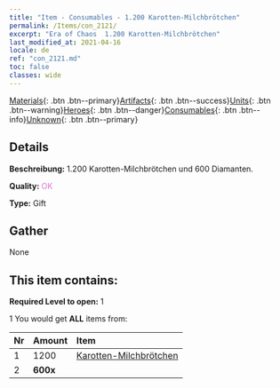 ```yaml
---
title: "Item - Consumables - 1.200 Karotten-Milchbrötchen"
permalink: /Items/con_2121/
excerpt: "Era of Chaos  1.200 Karotten-Milchbrötchen"
last_modified_at: 2021-04-16
locale: de
ref: "con_2121.md"
toc: false
classes: wide
---
```

 [Materials](/de/Items/){: .btn .btn--primary}[Artifacts](/de/Items/Artifacts/){: .btn .btn--success}[Units](/de/Items/Units/){: .btn .btn--warning}[Heroes](/de/Items/Heroes/){: .btn .btn--danger}[Consumables](/de/Items/Consumables/){: .btn .btn--info}[Unknown](/de/Items/Unknown/){: .btn .btn--primary}

## Details
 **Beschreibung:** 1.200 Karotten-Milchbrötchen und 600 Diamanten.

 **Quality:** <span style="color: #DA70D6">OK</span>

 **Type:** Gift

## Gather

  None

## This item contains:

 **Required Level to open:** 1

 1 You would get **ALL** items  from:

  | Nr | Amount |     Item    |
  |:---|:-------|:------------|
  | 1 | 1200 | [Karotten-Milchbrötchen](/de/Items/con_2119/) |  | 
  | 2 |  **600x** | <i class="fas fa-gem"/> |  | 
